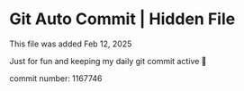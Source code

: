 # Git Auto Commit | Hidden File

This file was added Feb 12, 2025

Just for fun and keeping my daily git commit active 🤪

commit number: 1167746
